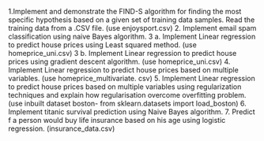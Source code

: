 1.Implement and demonstrate the FIND-S algorithm for finding the most specific hypothesis based on a given set of training data samples. Read the training data from a .CSV file. (use enjoysport.csv)
2. Implement email spam classification using naive Bayes algorithm.
3 a. Implement Linear regression to predict house prices using Least squared method. (use  homeprice_uni.csv)
3 b. Implement Linear regression to predict house prices using gradient descent algorithm. (use  homeprice_uni.csv)
4. Implement Linear regression to predict house prices based on multiple variables. (use  homeprice_multivariate. csv)
5. Implement  Linear regression to predict house prices based on multiple variables using regularization techniques and explain how regularisation overcome overfitting problem. (use inbuilt dataset boston-  from sklearn.datasets import load_boston)
6. Implement titanic survival prediction using Naive Bayes algorithm.
7. Predict f a person would buy life insurance based on his age using logistic regression.  (insurance_data.csv)

